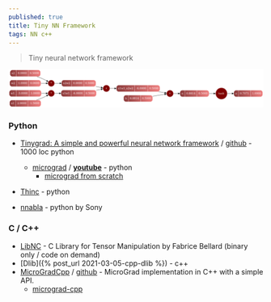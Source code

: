 ```yaml
---
published: true
title: Tiny NN Framework
tags: NN c++
---
```

> Tiny neural network framework

![caption](https://github.com/BedirT/Microcpp/raw/master/micrograd/graph_single_neuron.png)

### Python
- [	Tinygrad: A simple and powerful neural network framework](https://news.ycombinator.com/item?id=33462337) / [github](https://github.com/geohot/tinygrad) - 1000 loc python
	- [micrograd](https://github.com/karpathy/micrograd) / [**youtube**](https://www.youtube.com/watch?v=VMj-3S1tku0) - python
    	- [micrograd from scratch](https://github.com/Anri-Lombard/micrograd)
    
- [Thinc](https://github.com/explosion/thinc) - python
- [ nnabla](https://github.com/sony/nnabla) - python by Sony


### C / C++
- [LibNC](https://bellard.org/libnc/) - C Library for Tensor Manipulation by Fabrice Bellard (binary only / code on demand)
- [Dlib]({% post_url 2021-03-05-cpp-dlib %}) - c++
- [MicroGradCpp](https://bedirtapkan.com/projects/microgradcpp/) / [github](https://github.com/BedirT/microcpp) - MicroGrad implementation in C++ with a simple API.
	- [micrograd-cpp](https://github.com/kpetrakis/micrograd-cpp)

